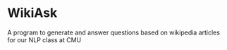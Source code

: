WikiAsk
=======

A program to generate and answer questions based on wikipedia articles for our NLP class at CMU
